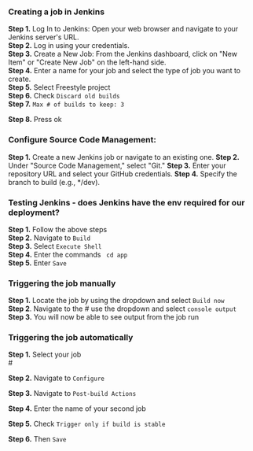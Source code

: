 ### Creating a job in Jenkins

**Step 1.** Log In to Jenkins: Open your web browser and navigate to your Jenkins server's URL. <br>
**Step 2.** Log in using your credentials. <br>
**Step 3.** Create a New Job: From the Jenkins dashboard, click on "New Item" or "Create New Job" on the left-hand side. <br>
**Step 4.** Enter a name for your job and select the type of job you want to create. <br>
**Step 5.** Select Freestyle project <br>
**Step 6.** Check `Discard old builds` <br>
**Step 7.** `Max # of builds to keep: 3` <br>


**Step 8.** Press ok <br>
### Configure Source Code Management: 
**Step 1.** Create a new Jenkins job or navigate to an existing one.
**Step 2.** Under "Source Code Management," select "Git."
**Step 3.** Enter your repository URL and select your GitHub credentials.
**Step 4.** Specify the branch to build (e.g., */dev). 


### Testing Jenkins - does Jenkins have the env required for our deployment?

**Step 1.** Follow the above steps <br>
**Step 2.** Navigate to `Build` <br>
**Step 3.** Select `Execute Shell` <br>
**Step 4.** Enter the commands ` cd app` <br>
**Step 5.** Enter `Save` <br>

### Triggering the job manually

**Step 1.** Locate the job by using the dropdown and select `Build now` <br>
**Step 2**. Navigate to the # use the dropdown and select `console output` <br>
**Step 3.** You will now be able to see output from the job run

### Triggering the job automatically

**Step 1.** Select your job <br>#

**Step 2.** Navigate to `Configure`<br>

**Step 3.** Navigate to `Post-build Actions` <br>

**Step 4.** Enter the name of your second job <br>

**Step 5.** Check `Trigger only if build is stable` <br>

**Step 6.** Then `Save` <br>